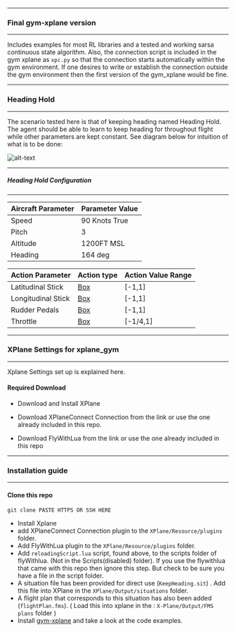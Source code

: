 ----------------------------
### Final gym-xplane version
-----------------------------
Includes examples for most RL libraries and a tested and working sarsa continuous state algorithm. Also, the connection script is included in the gym xplane as `xpc.py` so that the connection starts automatically within the gym environment. If one desires to write or establish the connection outside the gym environment then the first version of the gym_xplane would be fine.

-------------------------------
### Heading Hold
-------------------------------
The scenario tested here is that of keeping heading named Heading Hold. The agent should be able to learn to keep heading for throughout flight while other parameters are kept constant. See diagram below for intuition of what is to be done:

![alt-text](https://github.com/adderbyte/GYM_XPLANE_ML/blob/master/gym_xplane_final_version/axes.png)

----------------------------------
#####  Heading Hold Configuration
----------------------------

| Aircraft Parameter | Parameter Value |
| --- | --- |
| Speed | 90 Knots True |
| Pitch | 3 |
| Altitude | 1200FT MSL|
| Heading | 164 deg |

| Action Parameter | Action type | Action Value Range |
| --- | --- |---|
| Latitudinal Stick | [Box](http://gym.openai.com/docs/#spaces) |  [-1,1] |
| Longitudinal Stick  | [Box](http://gym.openai.com/docs/#spaces) | [-1,1] |
| Rudder Pedals | [Box](http://gym.openai.com/docs/#spaces) | [-1,1]|
| Throttle | [Box](http://gym.openai.com/docs/#spaces) | [-1/4,1] |


-------------------------------------------
### XPlane Settings for xplane_gym
----------------------------------------
Xplane Settings set up is explained here.

#### Required Download
  - Download and Install XPlane

  - Download XPlaneConnect Connection from the link or use the one already included in this repo.

  - Download FlyWithLua from the link or use the one already included in this repo
  


    
-------------------------------------------
### Installation guide
----------------------------------------

#### Clone this repo
    git clone PASTE HTTPS OR SSH HERE
    
  - Install Xplane
  - add XPlaneConnect Connection plugin to the `XPlane/Resource/plugins` folder.
  - Add FlyWithLua plugin to the `XPlane/Resource/plugins` folder.
  - Add `reloadingScript.lua` script, found above, to the scripts folder of flyWithlua. (Not in the Scripts(disabled) folder). If you use the flywithlua that came with this repo then ignore this step. But check to be sure you have a file in the script folder.
  - A situation file has been provided for direct use (`KeepHeading.sit`) . Add this file into XPlane in the `XPlane/Output/situations` folder.
  - A flight plan that corresponds to this situation has also been added (`flightPlan.fms`). ( Load this into xplane in the : `X-Plane/Output/FMS plans` folder )
  - Install [gym-xplane](https://github.com/adderbyte/GYM_XPLANE_ML/tree/master/gym_xplane_final_version/gym_xplane
) and take a look at the code examples.
